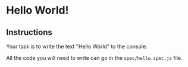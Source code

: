 

# Hello World!

## Instructions

Your task is to  write the text "Hello World" to the console.

All the code you will need to write can go in the `spec/hello.spec.js` file.

